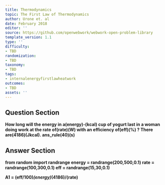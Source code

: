 ```yaml
---
title: Thermodynamics
topic: The First Law of Thermodynamics
author: Urone et. al
date: February 2018
editor: ''
source: https://github.com/openwebwork/webwork-open-problem-library
template_version: 1.1
type: ''
difficulty:
- TBD
randomization:
- TBD
taxonomy:
- TBD
tags:
- internalenergyfirstlawheatwork
outcomes:
- TBD
assets: ''
---
```


## Question Section 

<b>
How long will the energy in a(energy)-(kcal) cup of yogurt last in a woman doing work at the rate of(rate)(W) with an efficiency of(eff)(%) ? There are(4186)(Jkcal).
ans_rule(40)(s)



## Answer Section

from random import randrange
energy = randrange(200,500,0.1)
rate = randrange(100,300,0.1)
eff = randrange(15,30,0.1)

A1 = (eff/100)*(energy)*(4186)/(rate)
